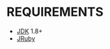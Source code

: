 # REQUIREMENTS

* [JDK](http://www.oracle.com/technetwork/java/javase/downloads/index.html) 1.8+
* [JRuby](http://jruby.org)
